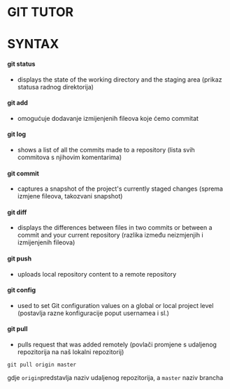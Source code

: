 # GIT TUTOR 

# SYNTAX

#### git status
- displays the state of the working directory and the staging area
(prikaz statusa radnog direktorija)

#### git add
- omogućuje dodavanje izmijenjenih fileova koje ćemo commitat

#### git log
-  shows a list of all the commits made to a repository
(lista svih commitova s njihovim komentarima)

#### git commit
- captures a snapshot of the project's currently staged changes
(sprema izmjene fileova, takozvani snapshot)

#### git diff
- displays the differences between files in two commits or between a commit and your current repository
(razlika između neizmjenjih i izmijenjenih fileova)

#### git push
- uploads local repository content to a remote repository

#### git config
- used to set Git configuration values on a global or local project level
(postavlja razne konfiguracije poput usernamea i sl.)

#### git pull
- pulls request that was added remotely
(povlači promjene s udaljenog repozitorija na naš lokalni repozitorij)

```
git pull origin master
```

gdje `origin`predstavlja naziv udaljenog repozitorija, a `master` naziv brancha

